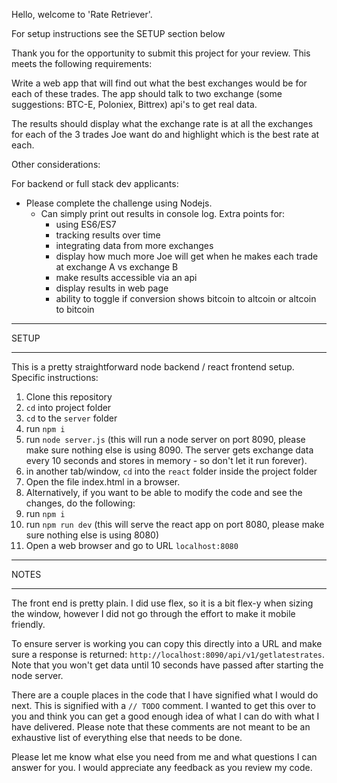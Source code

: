Hello, welcome to 'Rate Retriever'.

For setup instructions see the SETUP section below

Thank you for the opportunity to submit this project for your review. This meets the following requirements:

Write a web app that will find out what the best exchanges would be for each of these trades. The app should talk to two exchange (some suggestions: BTC-E, Poloniex, Bittrex) api's to get real data.

The results should display what the exchange rate is at all the exchanges for each of the 3 trades Joe want do and highlight which is the best rate at each.

Other considerations:

For backend or full stack dev applicants:
- Please complete the challenge using Nodejs.
    - Can simply print out results in console log.
    Extra points for:
        - using ES6/ES7
        - tracking results over time
        - integrating data from more exchanges
        - display how much more Joe will get when he makes each trade at exchange A vs exchange B
        - make results accessible via an api
        - display results in web page
        - ability to toggle if conversion shows bitcoin to altcoin or altcoin to bitcoin

***************
SETUP
***************

This is a pretty straightforward node backend / react frontend setup. Specific instructions:
1. Clone this repository
2. `cd` into project folder
3. `cd` to the `server` folder
4. run `npm i`
5. run `node server.js` (this will run a node server on port 8090, please make sure nothing else is using 8090. The server gets exchange data every 10 seconds and stores in memory - so don't let it run forever).
6. in another tab/window, `cd` into the `react` folder inside the project folder
7. Open the file index.html in a browser.
8. Alternatively, if you want to be able to modify the code and see the changes, do the following:
9. run `npm i`
10. run `npm run dev` (this will serve the react app on port 8080, please make sure nothing else is using 8080)
11. Open a web browser and go to URL `localhost:8080`

***************
NOTES
***************

The front end is pretty plain. I did use flex, so it is a bit flex-y when sizing the window, however I did not go through the effort to make it mobile friendly.

To ensure server is working you can copy this directly into a URL and make sure a response is returned: `http://localhost:8090/api/v1/getlatestrates`. Note that you won't get data until 10 seconds have passed after starting the node server.

There are a couple places in the code that I have signified what I would do next. This is signified with a `// TODO` comment. I wanted to get this over to you and think you can get a good enough idea of what I can do with what I have delivered.  Please note that these comments are not meant to be an exhaustive list of everything else that needs to be done.

Please let me know what else you need from me and what questions I can answer for you. I would appreciate any feedback as you review my code.
